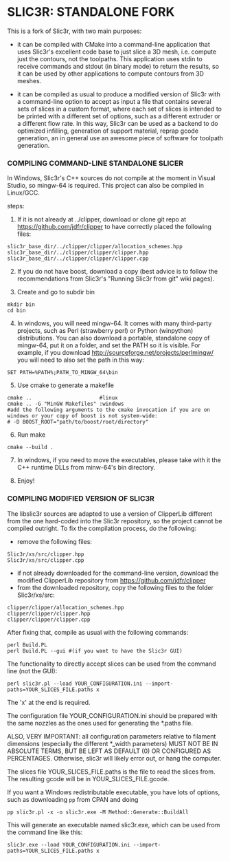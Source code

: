 # SLIC3R: STANDALONE FORK #

This is a fork of Slic3r, with two main purposes:

* it can be compiled with CMake into a command-line application that uses Slic3r's excellent code base to just slice a 3D mesh, i.e. compute just the contours, not the toolpaths. This application uses stdin to receive commands and stdout (in binary mode) to return the results, so it can be used by other applications to compute contours from 3D meshes.
    
* it can be compiled as usual to produce a modified version of Slic3r with a command-line option to accept as input a file that contains several sets of slices in a custom format, where each set of slices is intended to be printed with a different set of options, such as a different extruder or a different flow rate. In this way, Slic3r can be used as a backend to do optimized infilling, generation of support material, reprap gcode generation, an in general use an awesome piece of software for toolpath generation.



### COMPILING COMMAND-LINE STANDALONE SLICER ###


In Windows, Slic3r's C++ sources do not compile at the moment in Visual Studio, so mingw-64 is required. This project can also be compiled in Linux/GCC.

steps:

1. If it is not already at ../clipper, download or clone git repo at https://github.com/jdfr/clipper to have correctly placed the following files:
```
slic3r_base_dir/../clipper/clipper/allocation_schemes.hpp
slic3r_base_dir/../clipper/clipper/clipper.hpp
slic3r_base_dir/../clipper/clipper/clipper.cpp
```

2. If you do not have boost, download a copy (best advice is to follow the recommendations from Slic3r's "Running Slic3r from git" wiki pages).

3. Create and go to subdir bin
```
mkdir bin
cd bin
```

4. In windows, you will need mingw-64. It comes with many third-party projects, such as Perl (strawberry perl) or Python (winpython) distributions. You can also download a portable, standalone copy of mingw-64, put it on a folder, and set the PATH so it is visible. For example, if you download http://sourceforge.net/projects/perlmingw/ you will need to also set the path in this way:
```
SET PATH=%PATH%;PATH_TO_MINGW_64\bin
```

5. Use cmake to generate a makefile 
```
cmake ..                      #linux
cmake .. -G "MinGW Makefiles" :windows
#add the following arguments to the cmake invocation if you are on windows or your copy of boost is not system-wide:
# -D BOOST_ROOT="path/to/boost/root/directory"
```

6. Run make
```
cmake --build .
```

7. In windows, if you need to move the executables, please take with it the C++ runtime DLLs from minw-64's bin directory.

8. Enjoy!

### COMPILING MODIFIED VERSION OF SLIC3R ###

The libslic3r sources are adapted to use a version of ClipperLib different from the one hard-coded into the Slic3r repository, so the project cannot be compiled outright. To fix the compilation process, do the following:

* remove the following files:
```
Slic3r/xs/src/clipper.hpp
Slic3r/xs/src/clipper.cpp
```
* if not already downloaded for the command-line version, download the modified ClipperLib repository from https://github.com/jdfr/clipper
* from the downloaded repository, copy the following files to the folder Slic3r/xs/src:
```
clipper/clipper/allocation_schemes.hpp
clipper/clipper/clipper.hpp
clipper/clipper/clipper.cpp
```
  
After fixing that, compile as usual with the following commands:

```
perl Build.PL
perl Build.PL --gui #(if you want to have the Slic3r GUI)
```

The functionality to directly accept slices can be used from the command line (not the GUI):

```
perl slic3r.pl --load YOUR_CONFIGURATION.ini --import-paths=YOUR_SLICES_FILE.paths x
```

The 'x' at the end is required.

The configuration file YOUR_CONFIGURATION.ini should be prepared with the same nozzles as the ones used for generating the *.paths file.

ALSO, VERY IMPORTANT: all configuration parameters relative to filament dimensions (especially the different *_width parameters) MUST NOT BE IN ABSOLUTE TERMS, BUT BE LEFT AS DEFAULT (0) OR CONFIGURED AS PERCENTAGES. Otherwise, slic3r will likely error out, or hang the computer.

The slices file YOUR_SLICES_FILE.paths is the file to read the slices from. The resulting gcode will be in YOUR_SLICES_FILE.gcode.

If you want a Windows redistributable executable, you have lots of options, such as downloading `pp` from CPAN and doing

```
pp slic3r.pl -x -o slic3r.exe -M Method::Generate::BuildAll
```

This will generate an executable named slic3r.exe, which can be used from the command line like this:

```
slic3r.exe --load YOUR_CONFIGURATION.ini --import-paths=YOUR_SLICES_FILE.paths x
```